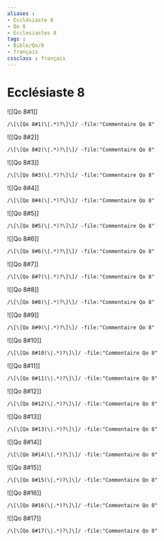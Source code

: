 ```yaml
---
aliases : 
- Ecclésiaste 8
- Qo 8
- Ecclesiastes 8
tags : 
- Bible/Qo/8
- français
cssclass : français
---
```


# Ecclésiaste 8

![[Qo 8#1]]

```query
/\[\[Qo 8#1(\|.*)?\]\]/ -file:"Commentaire Qo 8"
```

![[Qo 8#2]]

```query
/\[\[Qo 8#2(\|.*)?\]\]/ -file:"Commentaire Qo 8"
```

![[Qo 8#3]]

```query
/\[\[Qo 8#3(\|.*)?\]\]/ -file:"Commentaire Qo 8"
```

![[Qo 8#4]]

```query
/\[\[Qo 8#4(\|.*)?\]\]/ -file:"Commentaire Qo 8"
```

![[Qo 8#5]]

```query
/\[\[Qo 8#5(\|.*)?\]\]/ -file:"Commentaire Qo 8"
```

![[Qo 8#6]]

```query
/\[\[Qo 8#6(\|.*)?\]\]/ -file:"Commentaire Qo 8"
```

![[Qo 8#7]]

```query
/\[\[Qo 8#7(\|.*)?\]\]/ -file:"Commentaire Qo 8"
```

![[Qo 8#8]]

```query
/\[\[Qo 8#8(\|.*)?\]\]/ -file:"Commentaire Qo 8"
```

![[Qo 8#9]]

```query
/\[\[Qo 8#9(\|.*)?\]\]/ -file:"Commentaire Qo 8"
```

![[Qo 8#10]]

```query
/\[\[Qo 8#10(\|.*)?\]\]/ -file:"Commentaire Qo 8"
```

![[Qo 8#11]]

```query
/\[\[Qo 8#11(\|.*)?\]\]/ -file:"Commentaire Qo 8"
```

![[Qo 8#12]]

```query
/\[\[Qo 8#12(\|.*)?\]\]/ -file:"Commentaire Qo 8"
```

![[Qo 8#13]]

```query
/\[\[Qo 8#13(\|.*)?\]\]/ -file:"Commentaire Qo 8"
```

![[Qo 8#14]]

```query
/\[\[Qo 8#14(\|.*)?\]\]/ -file:"Commentaire Qo 8"
```

![[Qo 8#15]]

```query
/\[\[Qo 8#15(\|.*)?\]\]/ -file:"Commentaire Qo 8"
```

![[Qo 8#16]]

```query
/\[\[Qo 8#16(\|.*)?\]\]/ -file:"Commentaire Qo 8"
```

![[Qo 8#17]]

```query
/\[\[Qo 8#17(\|.*)?\]\]/ -file:"Commentaire Qo 8"
```

